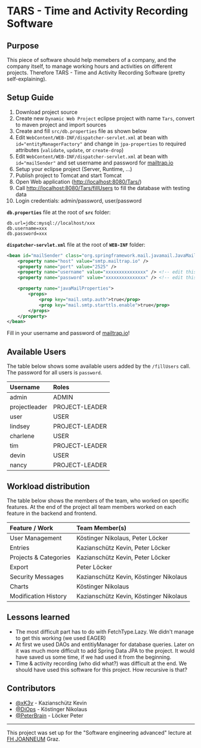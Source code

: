 # TARS - Time and Activity Recording Software

## Purpose
This piece of software should help memebers of a company, and the company itself, to manage working hours and activities on different projects. Therefore TARS - Time and Activity Recording Software (pretty self-explaining).

## Setup Guide
1. Download project source
2. Create new `Dynamic Web Project` eclipse project with name `Tars`, convert to maven project and import sources
3. Create and fill `src/db.properties` file as shown below
4. Edit `WebContent/WEB-INF/dispatcher-servlet.xml` at bean with `id="entityManagerFactory"` and change in `jpa-properties` to required attributes (`validate`, `update`, or `create-drop`)
5. Edit `WebContent/WEB-INF/dispatcher-servlet.xml` at bean with `id="mailSender"` and set username and password for [mailtrap.io](https://mailtrap.io/)
6. Setup your eclipse project (Server, Runtime, ...)
7. Publish project to Tomcat and start Tomcat
8. Open Web application ([http://localhost:8080/Tars/](http://localhost:8080/Tars/))
9. Call [http://localhost:8080/Tars/fillUsers](http://localhost:8080/Tars/fillUsers) to fill the database with testing data
10. Login credentials: admin/password, user/password

**`db.properties`** file at the root of **`src`** folder:
```
db.url=jdbc:mysql://localhost/xxx
db.username=xxx
db.password=xxx
```

**`dispatcher-servlet.xml`** file at the root of **`WEB-INF`** folder:
```xml
<bean id="mailSender" class="org.springframework.mail.javamail.JavaMailSenderImpl">
    <property name="host" value="smtp.mailtrap.io" />
    <property name="port" value="2525" />
    <property name="username" value="xxxxxxxxxxxxxxx" /> <!-- edit this value -->
    <property name="password" value="xxxxxxxxxxxxxxx" /> <!-- edit this value -->

    <property name="javaMailProperties">
        <props>
            <prop key="mail.smtp.auth">true</prop>
            <prop key="mail.smtp.starttls.enable">true</prop>
        </props>
    </property>
</bean>
```
Fill in your username and password of [mailtrap.io](https://mailtrap.io/)!

## Available Users
The table below shows some available users added by the `/fillUsers` call. The password for all users is `password`.

| Username              | Roles                                  |
| :-------------------- | :------------------------------------- |
| admin                 | ADMIN                                  |
| projectleader         | PROJECT-LEADER                         |
| user                  | USER                                   |
| lindsey               | PROJECT-LEADER                         |
| charlene              | USER                                   |
| tim                   | PROJECT-LEADER                         |
| devin                 | USER                                   |
| nancy                 | PROJECT-LEADER                         |

## Workload distribution
The table below shows the members of the team, who worked on specific features. At the end of the project all team members worked on each feature in the backend and frontend.

| Feature / Work        | Team Member(s)                         |
| :-------------------- | :------------------------------------- |
| User Management       | Köstinger Nikolaus, Peter Löcker       |
| Entries               | Kazianschütz Kevin, Peter Löcker       |
| Projects & Categories | Kazianschütz Kevin, Peter Löcker       |
| Export                | Peter Löcker                           |
| Security Messages     | Kazianschütz Kevin, Köstinger Nikolaus |
| Charts                | Köstinger Nikolaus                     |
| Modification History  | Kazianschütz Kevin, Köstinger Nikolaus |

## Lessons learned
* The most difficult part has to do with FetchType.Lazy. We didn't manage to get this working (we used EAGER)
* At first we used DAOs and entitiyManager for database queries. Later on it was much more difficult to add Spring Data JPA to the project. It would have saved us some time, if we had used it from the beginning.
* Time & activity recording (who did what?) was difficult at the end. We should have used this software for this project. How recursive is that?

## Contributors
* [@xK3v](https://github.com/xK3v) - Kazianschütz Kevin
* [@DiOps](https://github.com/DiOps) - Köstinger Nikolaus
* [@PeterBrain](https://github.com/PeterBrain) - Löcker Peter

---
This project was set up for the "Software engineering advanced" lecture at [FH JOANNEUM](https://www.fh-joanneum.at/) Graz.
